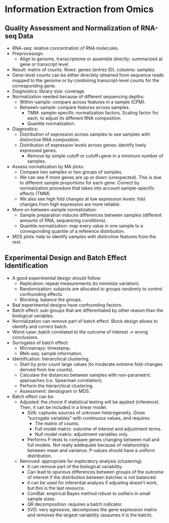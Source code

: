 # Information Extraction from Omics

## Quality Assessment and Normalization of RNA-seq Data

* RNA-seq: relative concentration of RNA molecules.
* Preprocessign:
	* Align to genome, transcriptome or assemble directly; summarized at gene or transcript level.
* Result: matrix of counts. Rows: genes (entrez ID), columns: samples.
* Gene-level counts can be either directely obtained from sequence reads mapped to the genome or by combining transcript-level counts for the corresponding gene.
* Diagnostics: library size: coverage.
* Normalization needed because of different sequencing depths:
	* Within-sample: compare across features in a sample (CPM).
	* Between-sample: compare features across samples.
		* TMM: sample-specific normalization factors. Scaling factor for each, to adjust its different RNA composition.
		* Quantile normalization.
* Diagnostics:
	* Distribution of expression across samples to see samples with distinctive RNA composition.
	* Distribution of expression levels across genes: identify lowly expressed genes.
		* Remove by simple cutoff or cutoff+gene in a minimum number of samples.
* Assess normalization by MA plots:
	* Compare two samples or two groups of samples.
	* We can see if more genes are up or down (unexpected). This is due to different sample proportions for each gene. Correct by normalization procedure that takes into account sample-specific effects (TMM).
	* We also see high fold changes at low expression levels: fold changes from high expression are more reliable.
* More on between-sample normalization:
	* Sample preparation induces differences between samples (different amounts of RNA, sequencing conditions).
	* Quantile normalization: map every value in one sample to a corresponding quantile of a reference distribution.
* MDS plots: help to identify samples with distinctive features from the rest.

## Experimental Design and Batch Effect Identification

* A good experimental design should follow:
	* Replication: repeat measurements (to minimize variation).
	* Randomization: subjects are allocated to groups randomly to control confounding effects.
	* Blocking: balance the groups.
* Bad experimental designs have confounding factors.
* Batch effect: sub-groups that are differentiated by other reason than the biological variables.
* Normalization can remove part of batch effect.
Block design allows to identify and correct batch.
* Worst case: batch correlated to the outcome of interest -> wrong conclusions.
* Surrogates of batch effect:
	* Microarrays: timestamp.
	* RNA-seq: sample information.
* Identification: hierarchical clustering.
	* Start by prior count large values (to moderate extreme fold-changes derived from low counts).
	* Calculare the distances between samples with non-parametric approaches (i.e. Spearman correlation).
	* Perform the hierarchical clustering.
	* Assessment: dendogram or MDS.
* Batch effect can be:
	* Adjusted: the choice if statistical testing will be applied (inference). Then, it can be included in a linear model.
		* SVA: captures sources of unknown heterogeneity. Gives “surrogate variables” with continuous values, and requires:
			* The matrix of counts.
			* Full model matrix: outcome of interest and adjustment terms.
			* Null model matrix: adjustment variables only.
		* Performs F-tests to compare genes changing between null and full models. Not really addequate because of relationships between mean and variance. P-values should have a uniform distribution.
	* Removed: appropriate for exploratory analysis (clustering).
		* It can remove part of the biological variability.
		* Can lead to spurious differences between groups of the outcome of interest if the distribution between batches is not balanced.
		* it can be used for inferential analysis if adjusting doesn’t work, but this is the last resource.
		* ComBat: empirical Bayes method robust to outliers in small sample sizes.
		* QR decomposition: requires a batch indicator.
		* SVD: very agressive, decomposes the gene expression matrix and removes the largest variability (assumes it is the batch).

